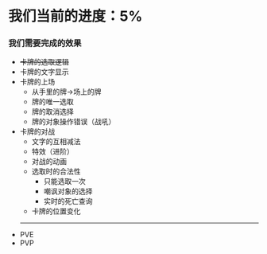 # 我们当前的进度：5%
### 我们需要完成的效果
+ ~~卡牌的选取逻辑~~
+ 卡牌的文字显示
+ 卡牌的上场
    + 从手里的牌->场上的牌
    + 牌的唯一选取
    + 牌的取消选择
    + 牌的对象操作错误（战吼）
+ 卡牌的对战
    + 文字的互相减法
    + 特效（进阶）
    + 对战的动画
    + 选取时的合法性
        - 只能选取一次
        + 嘲讽对象的选择
        + 实时的死亡查询
    + 卡牌的位置变化
    ***
+ PVE
+ PVP